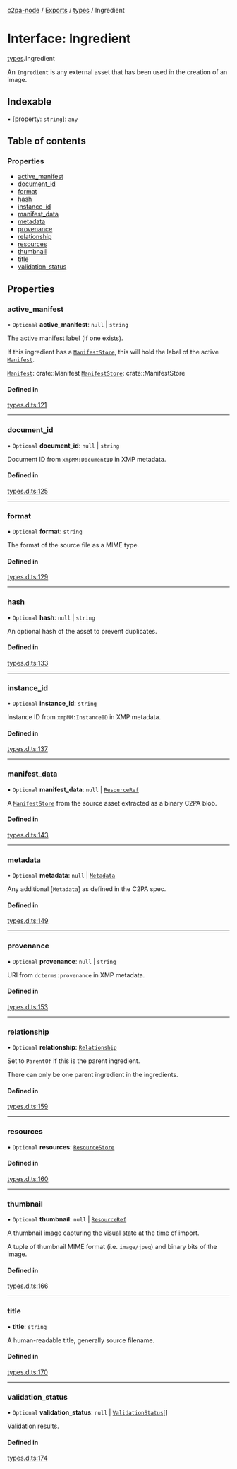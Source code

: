 [c2pa-node](../README.md) / [Exports](../modules.md) / [types](../modules/types.md) / Ingredient

# Interface: Ingredient

[types](../modules/types.md).Ingredient

An `Ingredient` is any external asset that has been used in the creation of an image.

## Indexable

▪ [property: `string`]: `any`

## Table of contents

### Properties

- [active\_manifest](types.Ingredient.md#active_manifest)
- [document\_id](types.Ingredient.md#document_id)
- [format](types.Ingredient.md#format)
- [hash](types.Ingredient.md#hash)
- [instance\_id](types.Ingredient.md#instance_id)
- [manifest\_data](types.Ingredient.md#manifest_data)
- [metadata](types.Ingredient.md#metadata)
- [provenance](types.Ingredient.md#provenance)
- [relationship](types.Ingredient.md#relationship)
- [resources](types.Ingredient.md#resources)
- [thumbnail](types.Ingredient.md#thumbnail)
- [title](types.Ingredient.md#title)
- [validation\_status](types.Ingredient.md#validation_status)

## Properties

### active\_manifest

• `Optional` **active\_manifest**: ``null`` \| `string`

The active manifest label (if one exists).

If this ingredient has a [`ManifestStore`], this will hold the label of the active
[`Manifest`].

[`Manifest`]: crate::Manifest [`ManifestStore`]: crate::ManifestStore

#### Defined in

[types.d.ts:121](https://github.com/contentauth/c2pa-node/blob/46975b6/js-src/types.d.ts#L121)

___

### document\_id

• `Optional` **document\_id**: ``null`` \| `string`

Document ID from `xmpMM:DocumentID` in XMP metadata.

#### Defined in

[types.d.ts:125](https://github.com/contentauth/c2pa-node/blob/46975b6/js-src/types.d.ts#L125)

___

### format

• `Optional` **format**: `string`

The format of the source file as a MIME type.

#### Defined in

[types.d.ts:129](https://github.com/contentauth/c2pa-node/blob/46975b6/js-src/types.d.ts#L129)

___

### hash

• `Optional` **hash**: ``null`` \| `string`

An optional hash of the asset to prevent duplicates.

#### Defined in

[types.d.ts:133](https://github.com/contentauth/c2pa-node/blob/46975b6/js-src/types.d.ts#L133)

___

### instance\_id

• `Optional` **instance\_id**: `string`

Instance ID from `xmpMM:InstanceID` in XMP metadata.

#### Defined in

[types.d.ts:137](https://github.com/contentauth/c2pa-node/blob/46975b6/js-src/types.d.ts#L137)

___

### manifest\_data

• `Optional` **manifest\_data**: ``null`` \| [`ResourceRef`](types.ResourceRef.md)

A [`ManifestStore`] from the source asset extracted as a binary C2PA blob.

[`ManifestStore`]: crate::ManifestStore

#### Defined in

[types.d.ts:143](https://github.com/contentauth/c2pa-node/blob/46975b6/js-src/types.d.ts#L143)

___

### metadata

• `Optional` **metadata**: ``null`` \| [`Metadata`](types.Metadata.md)

Any additional [`Metadata`] as defined in the C2PA spec.

[`Manifest`]: crate::Manifest

#### Defined in

[types.d.ts:149](https://github.com/contentauth/c2pa-node/blob/46975b6/js-src/types.d.ts#L149)

___

### provenance

• `Optional` **provenance**: ``null`` \| `string`

URI from `dcterms:provenance` in XMP metadata.

#### Defined in

[types.d.ts:153](https://github.com/contentauth/c2pa-node/blob/46975b6/js-src/types.d.ts#L153)

___

### relationship

• `Optional` **relationship**: [`Relationship`](../enums/types.Relationship.md)

Set to `ParentOf` if this is the parent ingredient.

There can only be one parent ingredient in the ingredients.

#### Defined in

[types.d.ts:159](https://github.com/contentauth/c2pa-node/blob/46975b6/js-src/types.d.ts#L159)

___

### resources

• `Optional` **resources**: [`ResourceStore`](types.ResourceStore.md)

#### Defined in

[types.d.ts:160](https://github.com/contentauth/c2pa-node/blob/46975b6/js-src/types.d.ts#L160)

___

### thumbnail

• `Optional` **thumbnail**: ``null`` \| [`ResourceRef`](types.ResourceRef.md)

A thumbnail image capturing the visual state at the time of import.

A tuple of thumbnail MIME format (i.e. `image/jpeg`) and binary bits of the image.

#### Defined in

[types.d.ts:166](https://github.com/contentauth/c2pa-node/blob/46975b6/js-src/types.d.ts#L166)

___

### title

• **title**: `string`

A human-readable title, generally source filename.

#### Defined in

[types.d.ts:170](https://github.com/contentauth/c2pa-node/blob/46975b6/js-src/types.d.ts#L170)

___

### validation\_status

• `Optional` **validation\_status**: ``null`` \| [`ValidationStatus`](types.ValidationStatus.md)[]

Validation results.

#### Defined in

[types.d.ts:174](https://github.com/contentauth/c2pa-node/blob/46975b6/js-src/types.d.ts#L174)
